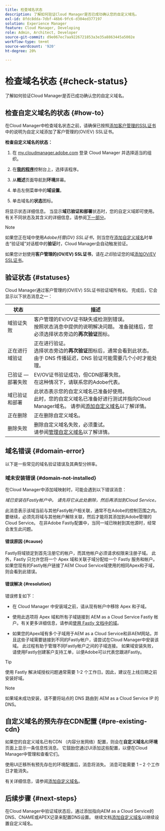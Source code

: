 ```yaml
---
title: 检查域名状态
description: 了解如何验证Cloud Manager是否已成功确认您的自定义域名。
exl-id: 8fdc8dda-7dbf-46b6-9fc6-d304ed377197
solution: Experience Manager
feature: Cloud Manager, Developing
role: Admin, Architect, Developer
source-git-commit: d9e067ec7aa9226721853a3e35a8863445a5002e
workflow-type: tm+mt
source-wordcount: '920'
ht-degree: 20%

---
```



# 检查域名状态 {#check-status}

了解如何验证Cloud Manager是否已成功确认您的自定义域名。

## 检查自定义域名的状态 {#how-to}

在Cloud Manager中检查域名状态之前，请确保已按照[添加客户管理的SSL证书](/help/implementing/cloud-manager/managing-ssl-certifications/add-ssl-certificate.md##add-customer-managed-ssl-cert)中的说明为自定义域添加了客户管理的(OV/EV) SSL证书。

**检查自定义域名的状态：**

1. 在 [my.cloudmanager.adobe.com](https://my.cloudmanager.adobe.com/) 登录 Cloud Manager 并选择适当的组织。

1. 在&#x200B;**[我的程序](/help/implementing/cloud-manager/navigation.md#my-programs)**&#x200B;控制台上，选择该程序。

1. 从&#x200B;**概述**&#x200B;页面导航到&#x200B;**环境**&#x200B;屏幕。

1. 单击左侧菜单中的&#x200B;**域设置**。

1. 单击域名的&#x200B;**状态**&#x200B;图标。

将显示状态详细信息。 当显示&#x200B;**域已验证和部署**&#x200B;状态时，您的自定义域即可使用。 有关不同状态及其含义的详细信息，请参阅[下一部分](#statuses)。

>[!NOTE]
>
>如果您正在域中使用&#x200B;*Adobe托管(DV) SSL证书*，则当您在[添加自定义域名](/help/implementing/cloud-manager/custom-domain-names/add-custom-domain-name.md)时单击“验证域”对话框中的&#x200B;**验证**&#x200B;时，Cloud Manager会自动触发验证。
>
>如果您计划使用&#x200B;**客户管理的(OV/EV) SSL证书**，请在&#x200B;*之后*&#x200B;验证您的域[添加OV/EV SSL证书](/help/implementing/cloud-manager/managing-ssl-certifications/add-ssl-certificate.md)。


## 验证状态 {#statuses}

Cloud Manager通过客户管理的(OV/EV) SSL证书验证域所有权。 完成后，它会显示以下状态消息之一：

| 状态 | 描述 |
| --- | --- |
| 域验证失败 | 客户管理的EV/OV证书缺失或检测到错误。<br>按照状态消息中提供的说明解决问题。 准备就绪后，您必须选择状态旁边的&#x200B;**再次验证**&#x200B;图标。 |
| 正在进行域验证 | 正在进行验证。<br>选择状态旁边的&#x200B;**再次验证**&#x200B;图标后，通常会看到此状态。 由于 DNS 传播延迟，DNS 验证可能需要几个小时才能处理。 |
| 已验证 — 部署失败 | EV/OV证书验证成功，但CDN部署失败。<br>在这种情况下，请联系您的Adobe代表。 |
| 域已验证和部署 | 此状态表示您的自定义域名已准备好使用。<br>此时，您的自定义域名已准备好进行测试并指向Cloud Manager域名。 请参阅[添加自定义域名](/help/implementing/cloud-manager/custom-domain-names/add-custom-domain-name.md)以了解详情。 |
| 正在删除 | 正在删除自定义域名。 |
| 删除失败 | 删除自定义域名失败，必须重试。<br>请参阅[管理自定义域名](/help/implementing/cloud-manager/custom-domain-names/managing-custom-domain-names.md)以了解详情。 |


## 域名错误 {#domain-error}

以下是一些常见的域名验证错误及其典型分辨率。

### 域未安装错误 {#domain-not-installed}

<!-- This error may occur during domain validation of the EV/OV certificate even after you have checked that the certificate has been updated appropriately. -->

在Cloud Manager中添加域映射时，可能会遇到以下错误消息：

*域已安装在Fastly帐户中。 请先将它从此处删除，然后再添加到Cloud Service。*

此消息表示该域当前与其他Fastly帐户相关联，通常不在Adobe的控制范围之内。 要继续，必须先将域与其他帐户解除关联，然后才能将其添加到Adobe管理的Cloud Service。 在非Adobe Fastly配置中，当同一域已映射到其他源时，经常会发生此问题。

#### 错误原因 {#cause}

Fastly将域锁定到首先注册它的帐户，而其他帐户必须请求权限来注册子域。 此外，Fastly 只允许您将一个 Apex 域和关联子域分配给一个 Fastly 服务和帐户。如果您现有的Fastly帐户链接了AEM Cloud Service域使用的相同Apex和子域，则会看到此错误。

#### 错误解决 {#resolution}

错误修复如下：

* 在 Cloud Manager 中安装域之前，请从现有帐户中移除 Apex 和子域。

* 使用此选项将 Apex 域和所有子域链接到 AEM as a Cloud Service Fastly 帐户。有关更多详细信息，请参阅[使用 Fastly 文档中的域](https://docs.fastly.com/en/guides/working-with-domains)。

* 如果您的Apex域有多个子域用于AEM as a Cloud Service和非AEM网站，并且这些子域需要链接到不同的Fastly帐户，请尝试在Cloud Manager中安装该域。 此过程有助于管理不同Fastly帐户之间的子域连接。 如果域安装失败，请使用Fastly创建客户支持工单，以便Adobe可以代表您跟进Fastly。

>[!TIP]
>
>使用 Fastly 解决域授权问题通常需要 1-2 个工作日。因此，建议在上线日期之前安装好域。

>[!NOTE]
>
>如果域未成功安装，请不要将站点的 DNS 路由到 AEM as a Cloud Service IP 的 DNS。

## 自定义域名的预先存在CDN配置 {#pre-existing-cdn}

如果您的自定义域名已有CDN （内容分发网络）配置，则会在&#x200B;**自定义域名**&#x200B;和&#x200B;**环境**&#x200B;页面上显示一条信息性消息。 它鼓励您通过UI添加这些配置，以便在Cloud Manager中管理和查看它们。

使用UI迁移所有预先存在的环境配置后，消息将消失。 消息可能需要 1 – 2 个工作日才能消失。

有关详细信息，请参阅[添加自定义域名](/help/implementing/cloud-manager/custom-domain-names/add-custom-domain-name.md)。

## 后续步骤 {#next-steps}

在Cloud Manager中验证域状态后，通过添加指向AEM as a Cloud Service的DNS、CNAME或APEX记录来配置DNS设置。 继续文档[添加自定义域名](/help/implementing/cloud-manager/custom-domain-names/add-custom-domain-name.md)以继续设置自定义域名。
